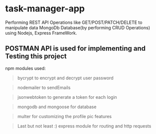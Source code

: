 # task-manager-app
Performing REST API Operations like GET/POST/PATCH/DELETE to manipulate data MongoDb Database(by performing CRUD Operations) using Nodejs, Express FrameWork.

## POSTMAN API is used for implementing and Testing this project

npm modules used:
> bycrypt to encrypt and decrypt user password

> nodemailer to sendEmails

> jsonwebtoken to generate a token for each login

> mongodb and mongoose for database

> multer for customizing the profile pic features

> Last but not least :) express module for routing and http requests
